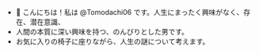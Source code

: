 - 👋 こんにちは！私は @Tomodachi06 です。人生にまったく興味がなく、存在、潜在意識、
- 人間の本質に深い興味を持つ、のんびりとした男です。
- お気に入りの椅子に座りながら、人生の謎について考えます。

<!---
Tomodachi06/Tomodachi06 is a ✨ special ✨ repository because its `README.md` (this file) appears on your GitHub profile.
You can click the Preview link to take a look at your changes.
--->

